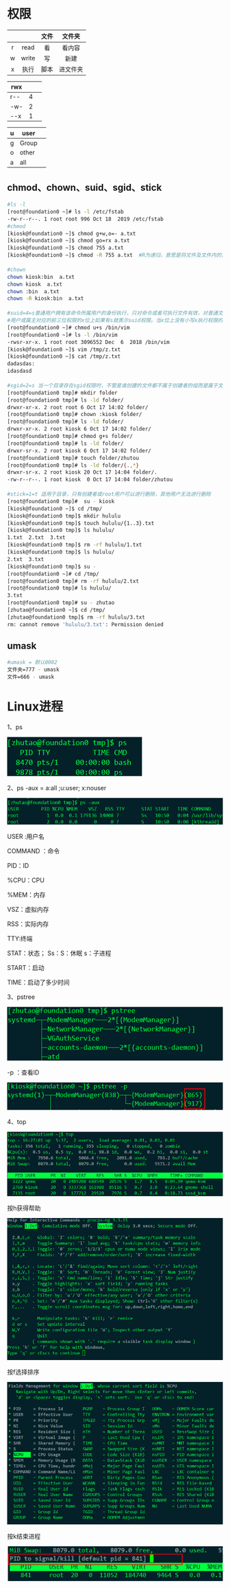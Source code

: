 # 权限

|      |       | 文件 |  文件夹  |
| :--: | :---: | :--: | :------: |
|  r   | read  |  看  |  看内容  |
|  w   | write |  写  |   新建   |
|  x   | 执行  | 脚本 | 进文件夹 |

| rwx  |      |      |
| ---- | ---- | ---- |
| r--  | 4    |      |
| -w-  | 2    |      |
| --x  | 1    |      |

| u    | user  |      |
| ---- | ----- | ---- |
| g    | Group |      |
| o    | other |      |
| a    | all   |      |

## chmod、chown、suid、sgid、stick

```bash
#ls -l
[root@foundation0 ~]# ls -l /etc/fstab 
-rw-r--r--. 1 root root 996 Oct 18  2019 /etc/fstab
#chmod 
[kiosk@foundation0 ~]$ chmod g+w,o=- a.txt 
[kiosk@foundation0 ~]$ chmod go=rx a.txt 
[kiosk@foundation0 ~]$ chmod 755 a.txt 
[kiosk@foundation0 ~]$ chmod -R 755 a.txt  #R为递归，意思是将文件及文件内的东西权限全部改为755

#chown
chown kiosk:bin  a.txt
chown kiosk  a.txt
chown :bin  a.txt
chown -R kiosk:bin  a.txt

#suid=4=s普通用户拥有该命令所属用户的身份执行，只对命令或者可执行文件有效，对普通文件或者目录无效
#用户或属主对应的前三位权限的x位上如果有s就表示suid权限。当x位上没有小写x执行权限的时候，suid的权限显示的就是大S。
[root@foundation0 ~]# chmod u+s /bin/vim
[root@foundation0 ~]# ls -l /bin/vim
-rwsr-xr-x. 1 root root 3096552 Dec  6  2018 /bin/vim
[kiosk@foundation0 ~]$ vim /tmp/z.txt 
[kiosk@foundation0 ~]$ cat /tmp/z.txt 
dadasdas:
idasdasd

#sgid=2=s 当一个目录存在sgid权限时，不管是谁创建的文件都不属于创建者的组而是属于文件夹的组，对目录有效对文件无效
[root@foundation0 tmp]# mkdir folder
[root@foundation0 tmp]# ls -ld folder/
drwxr-xr-x. 2 root root 6 Oct 17 14:02 folder/
[root@foundation0 tmp]# chown :kiosk folder/
[root@foundation0 tmp]# ls -ld folder/
drwxr-xr-x. 2 root kiosk 6 Oct 17 14:02 folder/
[root@foundation0 tmp]# chmod g+s folder/
[root@foundation0 tmp]# ls -ld folder/
drwxr-sr-x. 2 root kiosk 6 Oct 17 14:02 folder/
[root@foundation0 tmp]# touch folder/zhutou
[root@foundation0 tmp]# ls -ld folder/{.,*}
drwxr-sr-x. 2 root kiosk 20 Oct 17 14:04 folder/.
-rw-r--r--. 1 root kiosk  0 Oct 17 14:04 folder/zhutou

#stick=1=t 适用于目录，只有创建者或root用户可以进行删除，其他用户无法进行删除
[root@foundation0 tmp]#  su - kiosk 
[kiosk@foundation0 ~]$ cd /tmp/
[kiosk@foundation0 tmp]$ mkdir hululu
[kiosk@foundation0 tmp]$ touch hululu/{1..3}.txt
[kiosk@foundation0 tmp]$ ls hululu/
1.txt  2.txt  3.txt
[kiosk@foundation0 tmp]$ rm -rf hululu/1.txt 
[kiosk@foundation0 tmp]$ ls hululu/
2.txt  3.txt
[kiosk@foundation0 tmp]$ su - 
[root@foundation0 ~]# cd /tmp/
[root@foundation0 tmp]# rm -rf hululu/2.txt 
[root@foundation0 tmp]# ls hululu/
3.txt
[root@foundation0 tmp]# su - zhutao
[zhutao@foundation0 ~]$ cd /tmp/
[zhutao@foundation0 tmp]$ rm -rf hululu/3.txt 
rm: cannot remove 'hululu/3.txt': Permission denied


```

## umask

```bash
#umask = 默认0002
文件夹=777 - umask
文件=666 - umask
```

# Linux进程

1、ps

![image-20201017160723137](../img/image-20201017160723137.png)

2、ps  -aux  = a:all ;u:user; x:nouser

![image-20201017160739490](../img/image-20201017160739490.png)

USER :用户名

COMMAND ：命令

PID：ID

%CPU：CPU

%MEM：内存

VSZ：虚拟内存

RSS：实际内存

TTY:终端

STAT：状态； Ss：S：休眠 s：子进程

START：启动

TIME：启动了多少时间

3、pstree 

![image-20201017162246542](../img/image-20201017162246542.png)

-p  ：查看ID

![image-20201017162532703](../img/image-20201017162532703.png)

4、top

![image-20201017162743651](../img/image-20201017162743651.png)

按h获得帮助

<img src="../img/image-20201017163502308.png" alt="image-20201017163502308" style="zoom: 67%;" />

按f选择排序

<img src="../img/image-20201017163523709.png" alt="image-20201017163523709" style="zoom:67%;" />

按k结束进程

![image-20201017163945190](../img/image-20201017163945190.png)